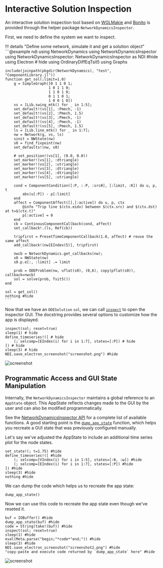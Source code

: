 # Interactive Solution Inspection

An interactive solution inspection tool based on [WGLMakie](https://makie.org/website/) and [Bonito](https://github.com/SimonDanisch/Bonito.jl) is provided through the helper package `NetworkDynamicsInspector`.

First, we need to define the system we want to inspect.

!!! details "Define some network, simulate it and get a solution object"
    ```@example ndi
    using NetworkDynamics
    using NetworkDynamicsInspector
    using NetworkDynamicsInspector: NetworkDynamicsInspector as NDI #hide
    using Electron # hide
    using OrdinaryDiffEqTsit5
    using Graphs

    include(joinpath(pkgdir(NetworkDynamics), "test", "ComponentLibrary.jl"))
    function get_sol(;limit=1.0)
        g = SimpleGraph([0 1 1 0 1;
                        1 0 1 1 0;
                        1 1 0 1 0;
                        0 1 1 0 1;
                        1 0 0 1 0])
        vs = [Lib.swing_mtk() for _ in 1:5];
        set_default!(vs[1], :Pmech, -1)
        set_default!(vs[2], :Pmech, 1.5)
        set_default!(vs[3], :Pmech, -1)
        set_default!(vs[4], :Pmech, -1)
        set_default!(vs[5], :Pmech, 1.5)
        ls = [Lib.line_mtk() for _ in 1:7];
        nw = Network(g, vs, ls)
        sinit = NWState(nw)
        s0 = find_fixpoint(nw)
        set_defaults!(nw, s0)

        # set_position!(vs[1], (0.0, 0.0))
        set_marker!(vs[1], :dtriangle)
        set_marker!(vs[2], :utriangle)
        set_marker!(vs[3], :dtriangle)
        set_marker!(vs[4], :dtriangle)
        set_marker!(vs[5], :utriangle)

        cond = ComponentCondition([:P, :₋P, :srcθ], [:limit, :K]) do u, p, t
            abs(u[:P]) - p[:limit]
        end
        affect = ComponentAffect([],[:active]) do u, p, ctx
            @info "Trip line $(ctx.eidx) between $(ctx.src) and $(ctx.dst) at t=$(ctx.t)"
            p[:active] = 0
        end
        cb = ContinousComponentCallback(cond, affect)
        set_callback!.(ls, Ref(cb))

        tripfirst = PresetTimeComponentCallback(1.0, affect) # reuse the same affect
        add_callback!(nw[EIndex(5)], tripfirst)

        nwcb = NetworkDynamics.get_callbacks(nw);
        s0 = NWState(nw)
        s0.p.e[:, :limit] .= limit

        prob = ODEProblem(nw, uflat(s0), (0,6), copy(pflat(s0)), callback=nwcb)
        sol = solve(prob, Tsit5())
    end

    sol = get_sol()
    nothing #hide
    ```

Now that we have an `ODESolution` `sol`, we can call [`inspect`](@ref) to open the inspector GUI. The docstring provides several options to customize how the app is displayed.

```@example ndi
inspect(sol; reset=true)
sleep(1) # hide
define_timeseries!([ # hide
    (; selcomp=[EIndex(i) for i in 1:7], states=[:P]) # hide
]) # hide
sleep(3) # hide
NDI.save_electron_screenshot("screenshot.png") #hide
```
![screenshot](screenshot.png)


## Programmatic Access and GUI State Manipulation
Internally, the `NetworkDynamicsInspector` maintains a global reference to an `AppState` object. This AppState reflects changes made to the GUI by the user and can also be modified programmatically.

See the [NetworkDynamicsInspector API](@ref) for a complete list of available functions.
A good starting point is the [`dump_app_state`](@ref) function, which helps you recreate a GUI state that was previously configured manually.

Let's say we've adjusted the AppState to include an additional time series plot for the node states.

```@example ndi
set_state!(; t=1.75) #hide
define_timeseries!([ #hide
    (; selcomp=[VIndex(i) for i in 1:5], states=[:θ, :ω]) #hide
    (; selcomp=[EIndex(i) for i in 1:7], states=[:P]) #hide
]) #hide
sleep(3) #hide
nothing #hide
```

We can dump the code which helps us to recreate the app state:
```@example ndi
dump_app_state()
```

Now we can use this code to recreate the app state even though we've reseted it.
```@example ndi
buf = IOBuffer() #hide
dump_app_state(buf) #hide
code = String(take!(buf)) #hide
inspect(sol; reset=true)
sleep(1) #hide
eval(Meta.parse("begin;"*code*"end;")) #hide
sleep(3) #hide
NDI.save_electron_screenshot("screenshot2.png") #hide
"copy-paste and execute code returned by `dump_app_state` here" #hide
```
![screenshot](screenshot2.png)
